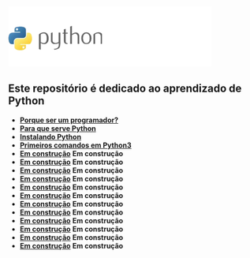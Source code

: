 ![](/Imagens/LogoPython.png)

## Este repositório é dedicado ao aprendizado de Python

- [**Porque ser um programador?**](AulasGuanabara/Aula01.md) 
- [**Para que serve Python**](AulasGuanabara/Aula02.md)   
- [**Instalando Python**](AulasGuanabara/Aula03.md)   
- [**Primeiros comandos em Python3**](AulasGuanabara/Aula04.md)   
- [**Em construção**](AulasGuanabara/Aula05.md) **Em construção**  
- [**Em construção**](AulasGuanabara/Aula06.md) **Em construção**  
- [**Em construção**](AulasGuanabara/Aula07.md) **Em construção**  
- [**Em construção**](AulasGuanabara/Aula08.md) **Em construção**  
- [**Em construção**](AulasGuanabara/Aula09.md) **Em construção**  
- [**Em construção**](AulasGuanabara/Aula10.md) **Em construção**  
- [**Em construção**](AulasGuanabara/Aula11.md) **Em construção**   
- [**Em construção**](AulasGuanabara/Aula12.md) **Em construção**  
- [**Em construção**](AulasGuanabara/Aula13.md) **Em construção**  
- [**Em construção**](AulasGuanabara/Aula14.md) **Em construção**  
- [**Em construção**](AulasGuanabara/Aula15.md) **Em construção**  
- [**Em construção**](AulasGuanabara/Aula16.md) **Em construção**  